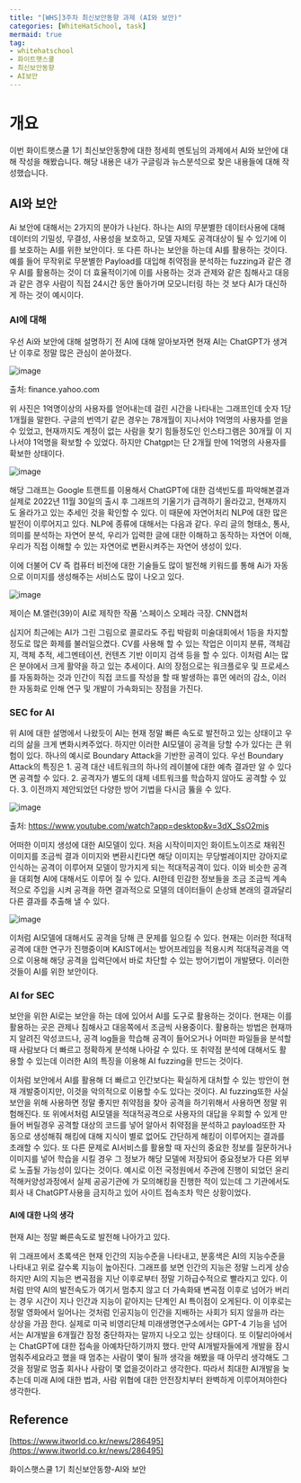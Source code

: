 ```yaml
---
title: "[WHS]3주차 최신보안동향 과제 (AI와 보안)"
categories: [WhiteHatSchool, task]
mermaid: true
tag:
- whitehatschool
- 화이트햇스쿨
- 최신보안동향
- AI보안
---
```


# 개요
이번 화이트햇스쿨 1기 최신보안동향에 대한 정세희 멘토님의 과제에서 AI와 보안에 대해 작성을 해봤습니다. 해당 내용은 내가 구글링과 뉴스분석으로 찾은 내용들에 대해 작성했습니다.

## AI와 보안
Ai 보안에 대해서는 2가지의 분야가 나뉜다. 하나는 AI의 무분별한 데이터사용에 대해 데이터의 기밀성, 무결성, 사용성을 보호하고, 모델 자체도 공격대상이 될 수 있기에 이를 보호하는 AI를 위한 보안이다. 또 다른 하나는 보안을 하는데 AI를 활용하는 것이다. 예를 들어 무작위로 무분별한 Payload를 대입해 취약점을 분석하는 fuzzing과 같은 경우 AI를 활용하는 것이 더 효율적이기에 이를 사용하는 것과 관제와 같은 침해사고 대응과 같은 경우 사람이 직접 24시간 동안 돌아가며 모모니터링 하는 것 보다 AI가 대신하게 하는 것이 예시이다.

### AI에 대해
우선 Ai와 보안에 대해 설명하기 전 AI에 대해 알아보자면 현재 AI는 ChatGPT가 생겨난 이후로 정말 많은 관심이 쏟아졌다.

![image](https://jimin0605.github.io/assets/img/WHS/%ec%b5%9c%ec%8b%a0%eb%b3%b4%ec%95%88%eb%8f%99%ed%96%a5/image.png)

출처: finance.yahoo.com

위 사진은 1억명이상의 사용자를 얻어내는데 걸린 시간을 나타내는 그래프인데 숫자 1당 1개월을 말한다. 구글의 번역기 같은 경우는 78개월이 지나서야 1억명의 사용자를 얻을 수 있었고, 현재까지도 계정이 없는 사람을 찾기 힘들정도인 인스타그램은 30개월 이 지나서야 1억명을 확보할 수 있었다. 하지만 Chatgpt는 단 2개월 만에 1억명의 사용자를 확보한 상태이다. 


![image](https://jimin0605.github.io/assets/img/WHS/%ec%b5%9c%ec%8b%a0%eb%b3%b4%ec%95%88%eb%8f%99%ed%96%a5/image-1.png)

해당 그래프는 Google 트랜트를 이용해서 ChatGPT에 대한 검색빈도를 파악해본결과 실제로 2022년 11월 30일의 출시 후 그래프의 기울기가 급격하기 올라갔고, 현재까지도 올라가고 있는 추세인 것을 확인할 수 있다. 이 때문에 자연어처리 NLP에 대한 많은 발전이 이루어지고 있다. NLP에 종류에 대해서는 다음과 같다. 우리 글의 형태소, 통사, 의미를 분석하는 자연어 분석, 우리가 입력한 글에 대한 이해하고 동작하는 자연어 이해, 우리가 직접 이해할 수 있는 자연어로 변환시켜주는 자연어 생성이 있다. 

이에 더불어 CV 즉 컴퓨터 비전에 대한 기술들도 많이 발전해 키워드를 통해 Ai가 자동으로 이미지를 생성해주는 서비스도 많이 나오고 있다.


![image](https://jimin0605.github.io/assets/img/WHS/%ec%b5%9c%ec%8b%a0%eb%b3%b4%ec%95%88%eb%8f%99%ed%96%a5/image-2.png)

제이슨 M.앨런(39)이 AI로 제작한 작품 ‘스페이스 오페라 극장. CNN캡처

심지어 최근에는 AI가 그린 그림으로 콜로라도 주립 박람회 미술대회에서 1등을 차지할 정도로 많은 화제를 불러일으켰다. CV를 사용해 할 수 있는 작업은 이미지 분류, 객체감지, 객체 추적, 세그멘테이션, 컨텐츠 기반 이미지 검색 등을 할 수 있다. 이처럼 AI는 많은 분야에서 크게 활약을 하고 있는 추세이다. AI의 장점으로는 워크플로우 및 프로세스를 자동화하는 것과 인간이 직접 코드를 작성을 할 때 발생하는 휴먼 에러의 감소, 이러한 자동화로 인해 연구 및 개발이 가속화되는 장점을 가진다.


### SEC for AI
위 AI에 대한 설명에서 나왔듯이 AI는 현재 정말 빠른 속도로 발전하고 있는 상태이고 우리의 삶을 크게 변화시켜주었다. 하지만 이러한 AI모델이 공격을 당할 수가 있다는 큰 위험이 있다. 하나의 예시로 Boundary Attack을 기반한 공격이 있다. 우선 Boundary Attack의 특징은 1. 공격 대산 네트워크의 하나의 레이블에 대한 예측 결과만 알 수 있다면 공격할 수 있다. 2. 공격자가 별도의 대체 네트워크를 학습하지 않아도 공격할 수 있다. 3. 이전까지 제안되었던 다양한 방어 기법을 다시금 뚫을 수 있다.


![image](https://jimin0605.github.io/assets/img/WHS/%ec%b5%9c%ec%8b%a0%eb%b3%b4%ec%95%88%eb%8f%99%ed%96%a5/image-3.png)

출처: https://www.youtube.com/watch?app=desktop&v=3dX_SsO2mis

어떠한 이미지 생성에 대한 AI모델이 있다. 처음 시작이미지인 화이트노이즈로 채워진 이미지를 조금씩 결과 이미지와 변환시킨다면 해당 이미지는 무당벌레이지만 강아지로 인식하는 공격이 이루어져 모델이 망가지게 되는 적대적공격이 있다. 이와 비슷한 공격을 대회형 AI에 대해서도 이루어 질 수 있다. AI한테 민감한 정보들을 조금 조금씩 계속적으로 주입을 시켜 공격을 하면 결과적으로 모델의 데이터들이 손상돼 본래의 결과달리 다른 결과를 추출해 낼 수 있다.

![image](https://jimin0605.github.io/assets/img/WHS/%ec%b5%9c%ec%8b%a0%eb%b3%b4%ec%95%88%eb%8f%99%ed%96%a5/image-4.png)

이처럼 AI모델에 대해서도 공격을 당해 큰 문제를 일으킬 수 있다. 현재는 이러한 적대적 공격에 대한 연구가 진행중이며 KAIST에서는 방어프레임을 적용시켜 적대적공격을 역으로 이용해 해당 공격을 입력단에서 바로 차단할 수 있는 방어기법이 개발됐다. 이러한 것들이 AI를 위한 보안이다.

### AI for SEC
보안을 위한 AI로는 보안을 하는 데에 있어서 AI를 도구로 활용하는 것이다. 현재는 이를 활용하는 곳은 관제나 침해사고 대응쪽에서 조금씩 사용중이다. 활용하는 방법은 현재까지 알려진 악성코드나, 공격 log들을 학습해 공격이 들어오거나 어떠한 파일들을 분석할 때 사람보다 더 빠르고 정확하게 분석해 나아갈 수 있다. 또 취약점 분석에 대해서도 활용할 수 있는데 이러한 AI의 특징을 이용해 AI fuzzing을 만드는 것이다. 

이처럼 보안에서 AI를 활용해 더 빠르고 인간보다는 확실하게 대처할 수 있는 방안이 현재 개발중이지만, 이것을 악의적으로 이용할 수도 있다는 것이다. AI fuzzing또한 사실 보안을 위해 사용하면 정말 좋지만 취약점을 찾아 공격을 하기위해서 사용하면 정말 위험해진다. 또 위에서처럼 AI모델을 적대적공격으로 사용자의 대답을 우회할 수 있게 만들어 버릴경우 공격할 대상의 코드를 넣어 알아서 취약점을 분석하고 payload또한 자동으로 생성해줘 해킹에 대해 지식이 별로 없어도 간단하게 해킹이 이루어지는 결과를 초래할 수 있다. 또 다른 문제로 AI서비스를 활용할 때 자신의 중요한 정보를 질문하거나 이미지를 넣어 학습을 시킬 경우 그 정보가 해당 모델에 저장되어 중요정보가 다른 외부로 노출될 가능성이 있다는 것이다. 예시로 이전 국정원에서 주관에 진행이 되었던 윤리적해커양성과정에서 실제 공공기관에 가 모의해킹을 진행한 적이 있는데 그 기관에서도 회사 내 ChatGPT사용을 금지하고 있어 사이트 접속조차 막은 상황이었다.

#### AI에 대한 나의 생각
현재 AI는 정말 빠른속도로 발전해 나아가고 있다. 
 
위 그래프에서 초록색은 현재 인간의 지능수준을 나타내고, 분홍색은 AI의 지능수준을 나타내고 위로 갈수록 지능이 높아진다. 그래프를 보면 인간의 지능은 정말 느리게 상승하지만 AI의 지능은 
변곡점을 지난 이후로부터 정말 기하급수적으로 빨라지고 있다. 이처럼 만약 AI의 발전속도가 여기서 멈추지 않고 더 가속화돼 변곡점 이후로 넘어가 버리는 경우 시간이 지나 인간과 지능이 같아지는 단계인 AI 특이점이 오게된다. 이 이후로는 정말 영화에서 일어나는 것처럼 인공지능이 인간을 지배하는 사회가 되지 않을까 라는 상상을 가끔 한다. 실제로 미국 비영리단체 미래생명연구소에서는 GPT-4 기능을 넘어서는 AI개발을 6개월간 잠정 중단하자는 말까지 나오고 있는 상태이다. 또 이탈리아에서는 ChatGPT에 대한 접속을 아예차단하기까지 했다. 만약 AI개발자들에게 개발을 잠시 멈춰주세요라고 했을 때 멈추는 사람이 몇이 될까 생각을 해봤을 때 아무리 생각해도 그것을 정말로 멈출 회사나 사람이 몇 없을것이라고 생각한다. 따라서 최대한 AI개발을 늦추는데 미래 AI에 대한 법과, 사람 위협에 대한 안전장치부터 완벽하게 이루어져야한다 생각한다.


## Reference
[https://www.itworld.co.kr/news/286495](https://www.itworld.co.kr/news/286495)

화이스햇스쿨 1기 최신보안동향-AI와 보안
